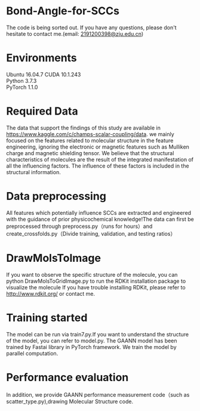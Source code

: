 # Bond-Angle-for-SCCs
The code is being sorted out. If you have any questions, please don't hesitate to contact me.(email: 2191200398@zju.edu.cn)

Environments
===
Ubuntu 16.04.7 
CUDA 10.1.243  
Python 3.7.3  
PyTorch 1.1.0 

Required Data
===
The data that support the findings of this study are available in https://www.kaggle.com/c/champs-scalar-coupling/data. we mainly focused on the features related to molecular structure in the feature engineering, ignoring the electronic or magnetic features such as Mulliken charge and magnetic shielding tensor. We believe that the structural characteristics of molecules are the result of the integrated manifestation of all the influencing factors. The influence of these factors is included in the structural information.

Data preprocessing
===
All features which potentially influence SCCs are extracted and engineered with the guidance of prior physicochemical knowledge!The data can first be preprocessed through preprocess.py（runs for hours）and create_crossfolds.py（Divide training, validation, and testing ratios）

DrawMolsToImage
===
If you want to observe the specific structure of the molecule, you can python DrawMolsToGridImage.py to run the RDKit installation package to visualize the molecule
If you have trouble installing RDKit, please refer to  http://www.rdkit.org/ or contact me.

Training started
====
The model can be run via train7.py.If you want to understand the structure of the model, you can refer to model.py. The GAANN model has been trained by Fastai library in PyTorch framework. We train the model by parallel computation.  

Performance evaluation
===
In addition, we provide GAANN performance measurement code（such as scatter_type.py),drawing Molecular Structure code.
